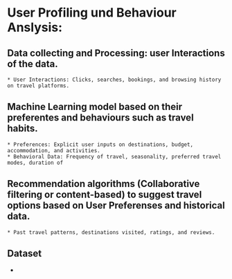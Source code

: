 # User Profiling und Behaviour Anslysis:
## Data collecting and Processing: user Interactions of the data.
    * User Interactions: Clicks, searches, bookings, and browsing history on travel platforms.
## Machine Learning model based on their preferentes and behaviours such as travel habits.
    * Preferences: Explicit user inputs on destinations, budget, accommodation, and activities.
    * Behavioral Data: Frequency of travel, seasonality, preferred travel modes, duration of
## Recommendation algorithms (Collaborative filtering or content-based) to suggest travel options based on User Preferenses and historical data.
    * Past travel patterns, destinations visited, ratings, and reviews.


## Dataset
  * 
